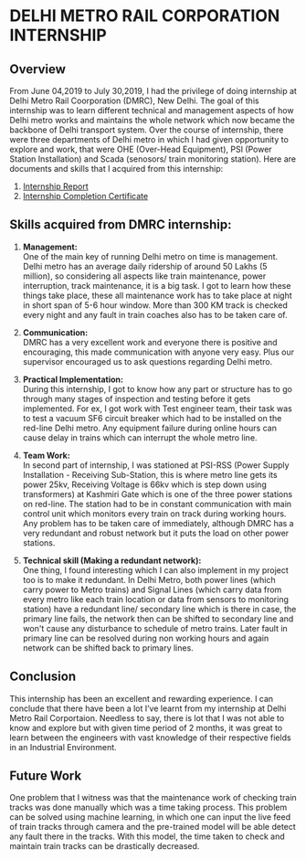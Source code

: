 # DELHI METRO RAIL CORPORATION INTERNSHIP
## Overview
From June 04,2019 to July 30,2019, I had the privilege of doing internship at Delhi Metro Rail Coorporation (DMRC), New Delhi. The goal of this internship was to learn different technical and management aspects of how Delhi metro works and maintains the whole network which now became the backbone of Delhi transport system. Over the course of internship, there were three departments of Delhi metro in which I had given opportunity to explore and work, that were OHE (Over-Head Equipment), PSI (Power Station Installation) and Scada (senosors/ train monitoring station). Here are documents and skills that I acquired from this internship:

1. [Internship Report](https://github.com/RishabhkmrRK/Internship-DMRC/blob/main/Internship%20Report.pdf)
2. [Internship Completion Certificate](https://github.com/RishabhkmrRK/Internship-DMRC/blob/main/Internship%20Completion%20Certificate.pdf)

## Skills acquired from DMRC internship:

1. **Management:** <br/> One of the main key of running Delhi metro on time is management. Delhi metro has an average daily ridership of around 50 Lakhs (5 million), so considering all aspects like train maintenance,  power interruption, track maintenance, it is a big task. I got to learn how these things take place, these all maintenance work has to take place at night in short span of 5-6 hour window. More than 300 KM track is checked every night and any fault in train coaches also has to be taken care of.
 
 2. **Communication:** <br/> DMRC has a very excellent work and everyone there is positive and encouraging, this made communication with anyone very easy. Plus our supervisor encouraged us to ask questions regarding Delhi metro.
 
 3. **Practical Implementation:** <br/> During this internship, I got to know how any part or structure has to go through many stages of inspection and testing before it gets implemented. For ex, I got work with Test engineer team, their task was to test a vacuum SF6 circuit breaker which had to be installed on the red-line Delhi metro. Any equipment failure during online hours can cause delay in trains which can interrupt the whole metro line.
 
 4. **Team Work:** <br/> In second part of internship, I was stationed at PSI-RSS (Power Supply Installation - Receiving Sub-Station, this is where metro line gets its power 25kv, Receiving Voltage is 66kv which is step down using transformers) at Kashmiri Gate which is one of the three power stations on red-line. The station had to be in constant communication with main control unit which monitors every train on track during working hours.  Any problem has to be taken care of immediately, although DMRC has a very redundant and robust network but it puts the load on other power stations.

5. **Technical skill (Making a redundant network):** <br/> One thing, I found interesting which I can also implement in my project too is to make it redundant. In Delhi Metro, both power lines (which carry power to Metro trains) and Signal Lines (which carry data from every metro like each train location or data from sensors to monitoring station) have a redundant line/ secondary line which is there in case, the primary line fails, the network then can be shifted to secondary line and won't cause any disturbance to schedule of metro trains. Later fault in primary line can be resolved during non working hours and again network can be shifted back to primary lines.

## Conclusion

This internship has been an excellent and rewarding experience. I can conclude that there have been a lot I’ve learnt from my internship at Delhi Metro Rail Corportaion. Needless to say, there is lot that I was not able to know and explore but with given time period of 2 months, it was great to learn between the engineers with vast knowledge of their respective fields in an Industrial Environment.

## Future Work
One problem that I witness was that the maintenance work of checking train tracks was done manually which was a time taking process. This problem can be solved using machine learning, in which one can input the live feed of train tracks through camera and the pre-trained model will be able detect any fault there in the tracks. With this model, the time taken to check and maintain train tracks can be drastically decreased.
